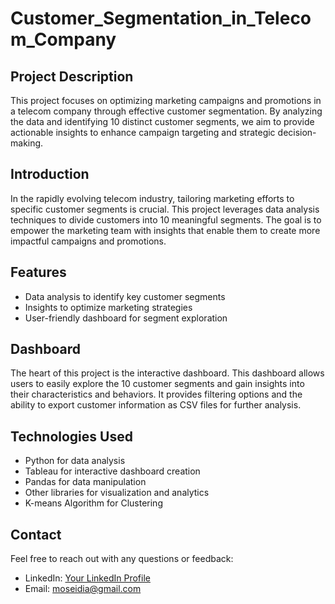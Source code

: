 # Customer_Segmentation_in_Telecom_Company

## Project Description
This project focuses on optimizing marketing campaigns and promotions in a telecom company through effective customer segmentation. By analyzing the data and identifying 10 distinct customer segments, we aim to provide actionable insights to enhance campaign targeting and strategic decision-making.


## Introduction
In the rapidly evolving telecom industry, tailoring marketing efforts to specific customer segments is crucial. This project leverages data analysis techniques to divide customers into 10 meaningful segments. The goal is to empower the marketing team with insights that enable them to create more impactful campaigns and promotions.

## Features
- Data analysis to identify key customer segments
- Insights to optimize marketing strategies
- User-friendly dashboard for segment exploration

## Dashboard
The heart of this project is the interactive dashboard. This dashboard allows users to easily explore the 10 customer segments and gain insights into their characteristics and behaviors. It provides filtering options and the ability to export customer information as CSV files for further analysis.


## Technologies Used
- Python for data analysis
- Tableau for interactive dashboard creation
- Pandas for data manipulation
- Other libraries for visualization and analytics
- K-means Algorithm for Clustering


## Contact
Feel free to reach out with any questions or feedback:
- LinkedIn: [Your LinkedIn Profile](https://www.linkedin.com/in/mohamed-data-analyst/)
- Email: moseidia@gmail.com
